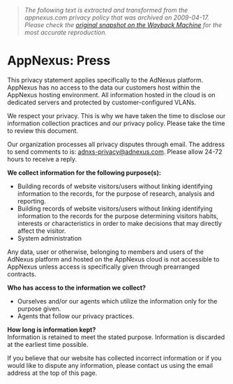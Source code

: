 > *The following text is extracted and transformed from the appnexus.com privacy policy that was archived on 2009-04-17. Please check the [original snapshot on the Wayback Machine](https://web.archive.org/web/20090417074416id_/http%3A//www.appnexus.com/legal/privacy.php) for the most accurate reproduction.*

# AppNexus: Press

This privacy statement applies specifically to the AdNexus platform. AppNexus has no access to the data our customers host within the AppNexus hosting environment. All information hosted in the cloud is on dedicated servers and protected by customer-configured VLANs.

We respect your privacy. This is why we have taken the time to disclose our information collection practices and our privacy policy. Please take the time to review this document.

Our organization processes all privacy disputes through email. The address to send comments to is: adnxs-privacy@adnexus.com. Please allow 24-72 hours to receive a reply.

**We collect information for the following purpose(s):**

  * Building records of website visitors/users without linking identifying information to the records, for the purpose of research, analysis and reporting.
  * Building records of website visitors/users without linking identifying information to the records for the purpose determining visitors habits, interests or characteristics in order to make decisions that may directly affect the visitor.
  * System administration



Any data, user or otherwise, belonging to members and users of the AdNexus platform and hosted on the AppNexus cloud is not accessible to AppNexus unless access is specifically given through prearranged contracts. 

**Who has access to the information we collect?**

  * Ourselves and/or our agents which utilize the information only for the purpose given.
  * Agents that follow our privacy practices.



**How long is information kept?**  
Information is retained to meet the stated purpose. Information is discarded at the earliest time possible. 

If you believe that our website has collected incorrect information or if you would like to dispute any information, please contact us using the email address at the top of this page. 

